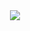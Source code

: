 <!--타이틀-->
<div align="center">
  <img src="https://capsule-render.vercel.app/api?type=waveing&color=auto&height=300&section=header&text=Welcome To HaeJun's Repository%20render&fontSize=90" />
</div>
